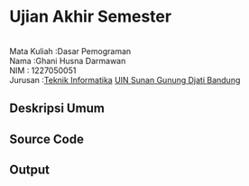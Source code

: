 # Ujian Akhir Semester 
<br>Mata Kuliah 	:Dasar Pemograman
<br> Nama		:Ghani Husna Darmawan
<br>NIM		:	1227050051
<br>Jurusan		:[Teknik Informatika](http://if.uinsgd.ac.id/) [UIN Sunan Gunung Djati Bandung](https://uinsgd.ac.id/) 

## Deskripsi Umum

## Source Code

## Output
